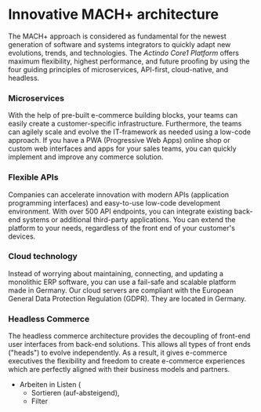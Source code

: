 # Innovative MACH+ architecture

The MACH+ approach is considered as fundamental for the newest generation of software and systems integrators to quickly adapt new evolutions, trends, and technologies. The *Actindo Core1 Platform* offers maximum flexibility, highest performance, and future proofing by using the four guiding principles of microservices, API-first, cloud-native, and headless. 


### Microservices

With the help of pre-built e-commerce building blocks, your teams can easily create a customer-specific infrastructure. Furthermore, the teams can agilely scale and evolve the IT-framework as needed using a low-code approach. If you have a PWA (Progressive Web Apps) online shop or custom web interfaces and apps for your sales teams, you can quickly implement and improve any commerce solution. 


### Flexible APIs

Companies can accelerate innovation with modern APIs (application programming interfaces) and easy-to-use low-code development environment. With over 500 API endpoints, you can integrate existing back-end systems or additional third-party applications. You can extend the platform to your needs, regardless of the front end of your customer's devices. 


### Cloud technology

Instead of worrying about maintaining, connecting, and updating a monolithic ERP software, you can use a fail-safe and scalable platform made in Germany. Our cloud servers are compliant with the European General Data Protection Regulation (GDPR). They are located in Germany.


### Headless Commerce 

The headless commerce architecture provides the decoupling of front-end user interfaces from back-end solutions. This allows all types of front ends ("heads") to evolve independently. As a result, it gives e-commerce executives the flexibility and freedom to create e-commerce experiences which are perfectly aligned with their business models and partners. 


- Arbeiten in Listen (
    - Sortieren (auf-absteigend), 
    - Filter
